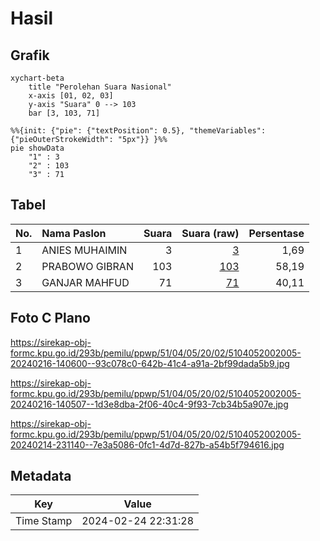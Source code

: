 # Hasil

## Grafik

```mermaid
xychart-beta
    title "Perolehan Suara Nasional"
    x-axis [01, 02, 03]
    y-axis "Suara" 0 --> 103
    bar [3, 103, 71]
```

```mermaid
%%{init: {"pie": {"textPosition": 0.5}, "themeVariables": {"pieOuterStrokeWidth": "5px"}} }%%
pie showData
    "1" : 3
    "2" : 103
    "3" : 71
```

## Tabel

| No. | Nama Paslon    | Suara | Suara (raw) | Persentase |
|:--- |:-------------- | -----:| -----------:| ----------:|
| 1   | ANIES MUHAIMIN | 3     | [3][p-1]    | 1,69       |
| 2   | PRABOWO GIBRAN | 103   | [103][p-2]  | 58,19      |
| 3   | GANJAR MAHFUD  | 71    | [71][p-3]   | 40,11      |


[p-1]: https://github.com/gigit-pemilu/pemilu-2024/blob/main/pilpres/hitung-suara/sub/51-bali/sub/04-gianyar/sub/05-ubud/sub/2002-mas/sub/005-tps/sub/paslon-1.txt
[p-2]: https://github.com/gigit-pemilu/pemilu-2024/blob/main/pilpres/hitung-suara/sub/51-bali/sub/04-gianyar/sub/05-ubud/sub/2002-mas/sub/005-tps/sub/paslon-2.txt
[p-3]: https://github.com/gigit-pemilu/pemilu-2024/blob/main/pilpres/hitung-suara/sub/51-bali/sub/04-gianyar/sub/05-ubud/sub/2002-mas/sub/005-tps/sub/paslon-3.txt

## Foto C Plano

https://sirekap-obj-formc.kpu.go.id/293b/pemilu/ppwp/51/04/05/20/02/5104052002005-20240216-140600--93c078c0-642b-41c4-a91a-2bf99dada5b9.jpg

https://sirekap-obj-formc.kpu.go.id/293b/pemilu/ppwp/51/04/05/20/02/5104052002005-20240216-140507--1d3e8dba-2f06-40c4-9f93-7cb34b5a907e.jpg

https://sirekap-obj-formc.kpu.go.id/293b/pemilu/ppwp/51/04/05/20/02/5104052002005-20240214-231140--7e3a5086-0fc1-4d7d-827b-a54b5f794616.jpg


## Metadata

| Key        | Value               |
| ---------- | ------------------- |
| Time Stamp | 2024-02-24 22:31:28 |



